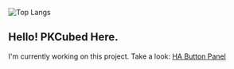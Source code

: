 ![Top Langs](https://github-readme-stats.vercel.app/api/top-langs/?username=PKCubed&layout=compact)

## Hello! PKCubed Here.
I'm currently working on this project. Take a look:
[HA Button Panel](https://github.com/PKCubed/HAButtonPanel)

<!--
**PKCubed/PKCubed** is a ✨ _special_ ✨ repository because its `README.md` (this file) appears on your GitHub profile.

Here are some ideas to get you started:

- 🔭 I’m currently working on ...
- 🌱 I’m currently learning ...
- 👯 I’m looking to collaborate on ...
- 🤔 I’m looking for help with ...
- 💬 Ask me about ...
- 📫 How to reach me: ...
- 😄 Pronouns: ...
- ⚡ Fun fact: ...
-->

